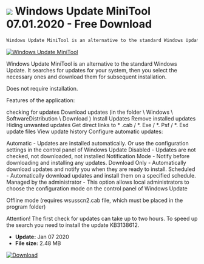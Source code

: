 # ![](https://cdn.softexe.net/static/icon/5/windows-update-minitool-7724.png) Windows Update MiniTool 07.01.2020 - Free Download

```sh
Windows Update MiniTool is an alternative to the standard Windows Update. With it, you can at any time find, select and install the necessary updates for your system. You can also delete installed updates and hide unwanted
```
[![Windows Update MiniTool](https://gallery.dpcdn.pl/imgc/Tools/81519/g_-_420x350_1.5_-_x41c6f422-6fc7-48a1-bf11-5eea6ffb86f9.jpg)](https://softexe.net/win/system/updates-patches/windows-update-minitool:ggbd.html)

Windows Update MiniTool is an alternative to the standard Windows Update. It searches for updates for your system, then you select the necessary ones and download them for subsequent installation.

Does not require installation.

Features of the application:


checking for updates
Download updates (in the folder \ Windows \ SoftwareDistribution \ Download \)
Install Updates
Remove installed updates
Hiding unwanted updates
Get direct links to * .cab / *. Exe / *. Psf / *. Esd update files
View update history
Configure automatic updates:

Automatic - Updates are installed automatically. Or use the configuration settings in the control panel of Windows Update
Disabled - Updates are not checked, not downloaded, not installed
Notification Mode - Notify before downloading and installing any updates.
Download Only - Automatically download updates and notify you when they are ready to install.
Scheduled - Automatically download updates and install them on a specified schedule.
Managed by the administrator - This option allows local administrators to choose the configuration mode on the control panel of Windows Update


Offline mode (requires wsusscn2.cab file, which must be placed in the program folder)


Attention! The first check for updates can take up to two hours. To speed up the search you need to install the update KB3138612.


- **Update:** Jan 07 2020
- **File size:** 2.48 MB

[![Download](https://cdn.softexe.net/static/img/download.png)](https://softexe.net/win/system/updates-patches/windows-update-minitool:ggbd.html)

